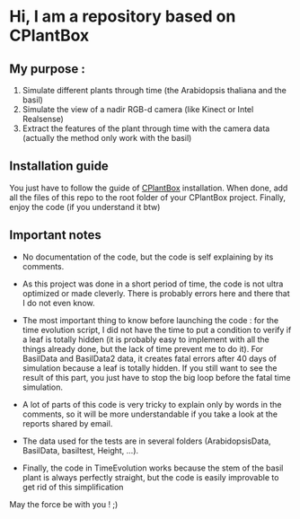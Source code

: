 
# Hi, I am a repository based on CPlantBox

## My purpose :
1. Simulate different plants through time (the Arabidopsis thaliana and the basil)
2. Simulate the view of a nadir RGB-d camera (like Kinect or Intel Realsense)
3. Extract the features of the plant through time with the camera data (actually the method only work with the basil)

## Installation guide

You just have to follow the guide of [CPlantBox](https://github.com/Plant-Root-Soil-Interactions-Modelling/CPlantBox) installation.
When done, add all the files of this repo to the root folder of your CPlantBox project.
Finally, enjoy the code (if you understand it btw)

## Important notes

- No documentation of the code, but the code is self explaining by its comments.

- As this project was done in a short period of time, the code is not ultra optimized or made cleverly. 
There is probably errors here and there that I do not even know.

- The most important thing to know before launching the code : for the time evolution script, I did not have the time to put a condition to verify if a leaf is totally hidden (it is probably easy to implement with all the things already done, but the lack of time prevent me to do it).
For BasilData and BasilData2 data, it creates fatal errors after 40 days of simulation because a leaf is totally hidden.
If you still want to see the result of this part, you just have to stop the big loop before the fatal time simulation.

- A lot of parts of this code is very tricky to explain only by words in the comments, so it will be more understandable if you take a look at the reports shared by email.

- The data used for the tests are in several folders (ArabidopsisData, BasilData, basiltest, Height, ...).

- Finally, the code in TimeEvolution works because the stem of the basil plant is always perfectly straight, but the code is easily improvable to get rid of this simplification

May the force be with you ! ;) 
